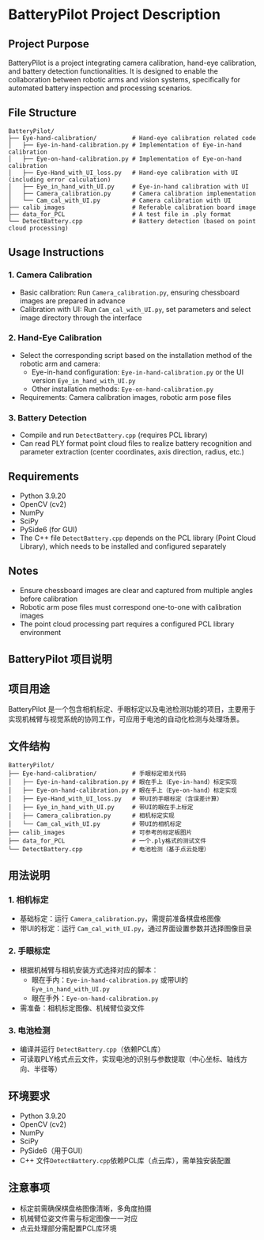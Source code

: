 # BatteryPilot Project Description

## Project Purpose
BatteryPilot is a project integrating camera calibration, hand-eye calibration, and battery detection functionalities. It is designed to enable the collaboration between robotic arms and vision systems, specifically for automated battery inspection and processing scenarios.

## File Structure
```
BatteryPilot/
├── Eye-hand-calibration/          # Hand-eye calibration related code
│   ├── Eye-in-hand-calibration.py # Implementation of Eye-in-hand calibration
│   ├── Eye-on-hand-calibration.py # Implementation of Eye-on-hand calibration
│   ├── Eye-Hand_with_UI_loss.py   # Hand-eye calibration with UI (including error calculation)
│   ├── Eye_in_hand_with_UI.py     # Eye-in-hand calibration with UI
│   ├── Camera_calibration.py      # Camera calibration implementation
│   └── Cam_cal_with_UI.py         # Camera calibration with UI
├── calib_images                   # Referable calibration board image
├── data_for_PCL                   # A test file in .ply format
└── DetectBattery.cpp              # Battery detection (based on point cloud processing)
```

## Usage Instructions

### 1. Camera Calibration
- Basic calibration: Run `Camera_calibration.py`, ensuring chessboard images are prepared in advance
- Calibration with UI: Run `Cam_cal_with_UI.py`, set parameters and select image directory through the interface

### 2. Hand-Eye Calibration
- Select the corresponding script based on the installation method of the robotic arm and camera:
  - Eye-in-hand configuration: `Eye-in-hand-calibration.py` or the UI version `Eye_in_hand_with_UI.py`
  - Other installation methods: `Eye-on-hand-calibration.py`
- Requirements: Camera calibration images, robotic arm pose files

### 3. Battery Detection
- Compile and run `DetectBattery.cpp` (requires PCL library)
- Can read PLY format point cloud files to realize battery recognition and parameter extraction (center coordinates, axis direction, radius, etc.)

## Requirements
- Python 3.9.20
- OpenCV (cv2)
- NumPy
- SciPy
- PySide6 (for GUI)
- The C++ file `DetectBattery.cpp` depends on the PCL library (Point Cloud Library), which needs to be installed and configured separately

## Notes
- Ensure chessboard images are clear and captured from multiple angles before calibration
- Robotic arm pose files must correspond one-to-one with calibration images
- The point cloud processing part requires a configured PCL library environment

##
## BatteryPilot 项目说明

## 项目用途
BatteryPilot 是一个包含相机标定、手眼标定以及电池检测功能的项目，主要用于实现机械臂与视觉系统的协同工作，可应用于电池的自动化检测与处理场景。

## 文件结构
```
BatteryPilot/
├── Eye-hand-calibration/          # 手眼标定相关代码
│   ├── Eye-in-hand-calibration.py # 眼在手上（Eye-in-hand）标定实现
│   ├── Eye-on-hand-calibration.py # 眼在手上（Eye-on-hand）标定实现
│   ├── Eye-Hand_with_UI_loss.py   # 带UI的手眼标定（含误差计算）
│   ├── Eye_in_hand_with_UI.py     # 带UI的眼在手上标定
│   ├── Camera_calibration.py      # 相机标定实现
│   └── Cam_cal_with_UI.py         # 带UI的相机标定
├── calib_images                   # 可参考的标定板图片
├── data_for_PCL                   # 一个.ply格式的测试文件
└── DetectBattery.cpp              # 电池检测（基于点云处理）
```

## 用法说明

### 1. 相机标定
- 基础标定：运行 `Camera_calibration.py`，需提前准备棋盘格图像
- 带UI的标定：运行 `Cam_cal_with_UI.py`，通过界面设置参数并选择图像目录

### 2. 手眼标定
- 根据机械臂与相机安装方式选择对应的脚本：
  - 眼在手内：`Eye-in-hand-calibration.py` 或带UI的 `Eye_in_hand_with_UI.py`
  - 眼在手外：`Eye-on-hand-calibration.py`
- 需准备：相机标定图像、机械臂位姿文件

### 3. 电池检测
- 编译并运行 `DetectBattery.cpp`（依赖PCL库）
- 可读取PLY格式点云文件，实现电池的识别与参数提取（中心坐标、轴线方向、半径等）

## 环境要求
- Python 3.9.20
- OpenCV (cv2)
- NumPy
- SciPy
- PySide6（用于GUI）
- C++ 文件`DetectBattery.cpp`依赖PCL库（点云库），需单独安装配置

## 注意事项
- 标定前需确保棋盘格图像清晰，多角度拍摄
- 机械臂位姿文件需与标定图像一一对应
- 点云处理部分需配置PCL库环境
